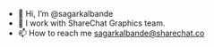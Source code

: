 - 👋 Hi, I’m @sagarkalbande
- 👀 I work with ShareChat Graphics team.
- 📫 How to reach me sagarkalbande@sharechat.co

<!---
sagarkalbande/sagarkalbande is a ✨ special ✨ repository because its `README.md` (this file) appears on your GitHub profile.
You can click the Preview link to take a look at your changes.
--->
